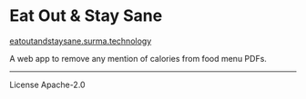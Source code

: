 # Eat Out & Stay Sane

[eatoutandstaysane.surma.technology](https://eatoutandstaysane.surma.technology)

A web app to remove any mention of calories from food menu PDFs.

---

License Apache-2.0
